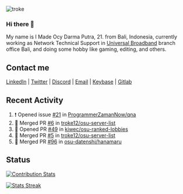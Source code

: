 ![troke](https://cardivo.vercel.app/api?name=I%20Made%20Ocy%20Darma%20Putra&description=Just%20pull-stack%20developer&image=https://avatars.githubusercontent.com/u/10250068?v=4&backgroundColor=%23DE834D)

### Hi there 👋

My name is I Made Ocy Darma Putra, 21. from Bali, Indonesia, currently working as Network Technical Support in [Universal Broadband](https://universal.net.id) branch office Bali, and doing some hobby like gaming, editing, and others.

## Contact me

[LinkedIn](https://linkedin.com/in/troke) | [Twitter](https://twitter.com/darma_ochi) | [Discord](https://link.troke.id/discord) | <a href="mailto:ochi@troke.id">Email</a> | [Keybase](https://keybase.io/troke) | [Gitlab](https://gitlab.com/troke12)

## Recent Activity

<!--START_SECTION:activity-->
1. ❗️ Opened issue [#21](https://github.com/ProgrammerZamanNow/qna/issues/21) in [ProgrammerZamanNow/qna](https://github.com/ProgrammerZamanNow/qna)
2. 🎉 Merged PR [#6](https://github.com/troke12/osu-server-list/pull/6) in [troke12/osu-server-list](https://github.com/troke12/osu-server-list)
3. 💪 Opened PR [#49](https://github.com/kiwec/osu-ranked-lobbies/pull/49) in [kiwec/osu-ranked-lobbies](https://github.com/kiwec/osu-ranked-lobbies)
4. 🎉 Merged PR [#5](https://github.com/troke12/osu-server-list/pull/5) in [troke12/osu-server-list](https://github.com/troke12/osu-server-list)
5. 🎉 Merged PR [#96](https://github.com/osu-datenshi/hanamaru/pull/96) in [osu-datenshi/hanamaru](https://github.com/osu-datenshi/hanamaru)
<!--END_SECTION:activity-->

## Status

[![Contribution Stats](https://github-contribution-stats.vercel.app/api/?username=troke12)](https://github.com/LordDashMe/github-contribution-stats/)

[![Stats Streak](https://github-readme-streak-stats.herokuapp.com/?user=troke12)](https://github.com/troke12/)
